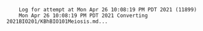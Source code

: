         Log for attempt at Mon Apr 26 10:08:19 PM PDT 2021 (11899)
        Mon Apr 26 10:08:19 PM PDT 2021 Converting 2021BIO201/KBhBIO101Meiosis.md...
